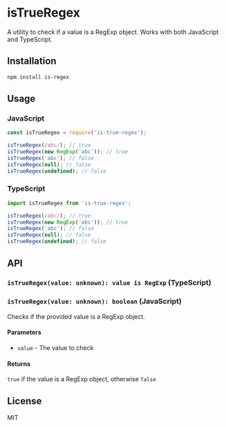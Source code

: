 # isTrueRegex

A utility to check if a value is a RegExp object. Works with both JavaScript and TypeScript.

## Installation

```bash
npm install is-regex
```

## Usage

### JavaScript
```javascript
const isTrueRegex = require('is-true-regex');

isTrueRegex(/abc/); // true
isTrueRegex(new RegExp('abc')); // true
isTrueRegex('abc'); // false
isTrueRegex(null); // false
isTrueRegex(undefined); // false
```

### TypeScript
```typescript
import isTrueRegex from 'is-true-regex';

isTrueRegex(/abc/); // true
isTrueRegex(new RegExp('abc')); // true
isTrueRegex('abc'); // false
isTrueRegex(null); // false
isTrueRegex(undefined); // false
```

## API

### `isTrueRegex(value: unknown): value is RegExp` (TypeScript)
### `isTrueRegex(value: unknown): boolean` (JavaScript)

Checks if the provided value is a RegExp object.

#### Parameters

- `value` - The value to check

#### Returns

`true` if the value is a RegExp object, otherwise `false`

## License

MIT



